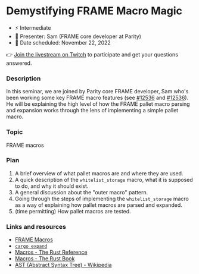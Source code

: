 # Demystifying FRAME Macro Magic

* ⚡️ Intermediate
* 👤 Presenter: Sam (FRAME core developer at Parity)
* 📆 Date scheduled: November 22, 2022

👉 [Join the livestream on Twitch](https://www.twitch.tv/polkadotdev) to participate and get your questions answered.

### Description

In this seminar, we are joined by Parity core FRAME developer, Sam who's been working some key FRAME macro features (see [#12536](https://github.com/paritytech/substrate/pull/12536) and [#12536](https://github.com/paritytech/substrate/pull/12536)). He  will be explaining the high level of how the FRAME pallet macro parsing and expansion works through the lens of implementing a simple pallet macro.

### Topic

FRAME macros

### Plan

1. A brief overview of what pallet macros are and where they are used.
2. A quick description of the `whitelist_storage` macro, what it is supposed to do, and why it should exist.
3. A general discussion about the "outer macro" pattern.
4. Going through the steps of implementing the `whitelist_storage` macro as a way of explaining how pallet macros are parsed and expanded.
5. (time permitting) How pallet macros are tested.

### Links and resources

- [FRAME Macros](https://docs.substrate.io/reference/frame-macros/)
- [`cargo expand`](https://github.com/dtolnay/cargo-expand)
- [Macros - The Rust Reference](https://doc.rust-lang.org/reference/procedural-macros.html)
- [Macros - The Rust Book](https://doc.rust-lang.org/book/ch19-06-macros.html)
- [AST (Abstract Syntax Tree) - Wikipedia](https://en.wikipedia.org/wiki/Abstract_syntax_tree)